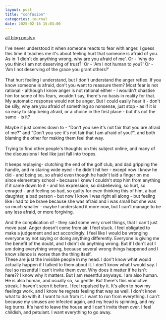 ```yaml
---
layout: post
title: "confusion"
categories: journal 
date: 2025-02-16 15:03:00
---
```

<a href="/blog-posts">all blog posts< </a>  
<br>
I've never understood it when someone reacts to fear with anger. I guess this time it teaches me it's about feeling hurt that someone is afraid of you. As in 'I didn't do anything wrong, why are you afraid of me'. Or - 'why do you think I am not deserving of trust?' Or - 'Am I not human to you?' Or - 'Am I not deserving of the grace you grant others?'<br><br>
That hurt feeling I understand, but I don't understand the anger reflex. If you know someone is afraid, don't you want to reassure them? Most fear is not rational - although I know anger is not rational either - I wouldn't chastise him for some of his fears, wouldn't say, there's no basis in reality for that. My automatic response would not be anger. But I could easily hear it - don't be silly, why are you afraid of something so nonsense, just stop - as if it is so easy to stop being afraid, or a choice in the first place - but it's not the same - is it?<br><br>
Maybe it just comes down to - "Don't you see it's not fair that you are afraid of me?" and "Don't you see it's not fair that I am afraid of you?", and both blaming the other for making them feel that way. <br><br>
Trying to find other people's thoughts on this subject online, and many of the discussions I feel like just fall into tropes.<br><br>
It keeps replaying- clutching the end of the golf club, and dad gripping the handle, and m staring wide eyed - he didn't hit her - except now I know he did - and being so, so afraid even though he hadn't laid a finger on me since elementary school - because I knew I couldn't stop him from anything if it came down to it - and his expression, so disbelieving, so hurt, so enraged - and feeling so bad, so guilty for even thinking this of him, a bad daughter, a bad person - but now I know I was right all along - but feeling like i had to be brave because she was afraid and i was small but she was so much smaller - maybe I understand it more now, but I can't manage to be any less afraid, or more forgiving. <br><br>
And the complication of - they said some very cruel things, that I can't just move past. Anger doesn't come from air. I feel stuck. I feel obligated to make a judgement and act accordingly. I feel like I would be wronging everyone by not saying or doing anything differently. Everyone is giving me the benefit of the doubt, and I didn't do anything wrong. But if I don't act I am doing everything wrong, because several wrong things happened and I know silence is worse than the thing itself. <br>
These are just the invisible people in my head. I don't know what would actually happen if I talked to them about it. I don't know what I would say. I feel so resentful I can't invite them over. Why does it matter if he isn't here?? I know why it matters. But I am resentful anyways. I am also human.<br>
He is also human, and usually so, so gentle. But there's this vindictive streak. I haven't seen it before. I feel repulsed by it. It's alien to how my feelings work, and I know he regrets feeling that way as well. I don't know what to do with it. I want to run from it. I want to run from everything. I can't because my sinuses are infected again, and my head is spinning, and my leg burns. It's hard to leave the house and I can't invite them over. I feel childish, and petulant. I want everything to go away. 

<!-- Would it change anything if it was me he knew to be afraid? I hope so. I don't know so.  -->
<!-- So stupid to be haunted by cai bang zi -->